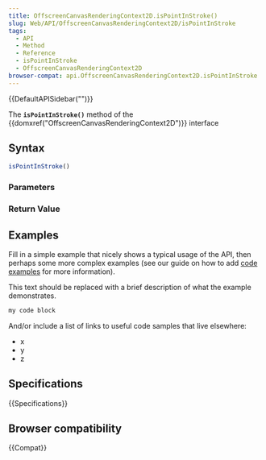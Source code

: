 ```yaml
---
title: OffscreenCanvasRenderingContext2D.isPointInStroke()
slug: Web/API/OffscreenCanvasRenderingContext2D/isPointInStroke
tags:
  - API
  - Method
  - Reference
  - isPointInStroke
  - OffscreenCanvasRenderingContext2D
browser-compat: api.OffscreenCanvasRenderingContext2D.isPointInStroke
---
```

{{DefaultAPISidebar("")}}

The **`isPointInStroke()`** method of the {{domxref("OffscreenCanvasRenderingContext2D")}} interface 

## Syntax

```js
isPointInStroke()
```

### Parameters



### Return Value



## Examples

Fill in a simple example that nicely shows a typical usage of the API, then perhaps some more complex examples (see our guide on how to add [code examples](/en-US/docs/MDN/Contribute/Structures/Code_examples) for more information).

This text should be replaced with a brief description of what the example demonstrates.

```js
my code block
```

And/or include a list of links to useful code samples that live elsewhere:

*   x
*   y
*   z

## Specifications

{{Specifications}}

## Browser compatibility

{{Compat}}


